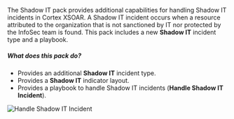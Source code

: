 The Shadow IT pack provides additional capabilities for handling Shadow IT incidents in Cortex XSOAR. A Shadow IT incident occurs when a resource attributed to the organization that is not sanctioned by IT nor protected by the InfoSec team is found.
This pack includes a new **Shadow IT** incident type and a playbook.

##### What does this pack do?
- Provides an additional **Shadow IT** incident type.
- Provides a **Shadow IT** indicator layout.
- Provides a playbook to handle Shadow IT incidents (**Handle Shadow IT Incident**).

![Handle Shadow IT Incident](../../doc_files/Handle_Shadow_IT_Incident.png/n)

